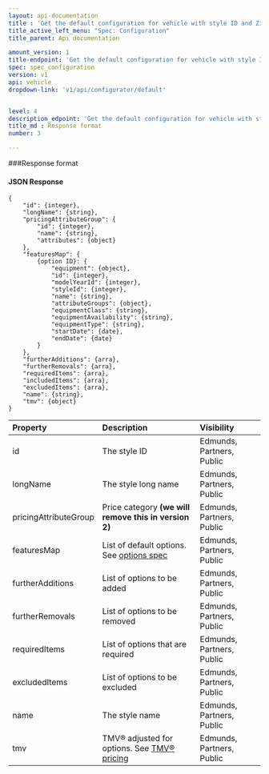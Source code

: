```yaml
---
layout: api-documentation
title : 'Get the default configuration for vehicle with style ID and Zip Code'
title_active_left_menu: "Spec: Configuration"
title_parent: Api documentation

amount_version: 1
title-endpoint: 'Get the default configuration for vehicle with style ID and Zip Code'
spec: spec_configuration
version: v1
api: vehicle
dropdown-link: 'v1/api/configurator/default'


level: 4
description_edpoint: 'Get the default configuration for vehicle with style ID and Zip Code'
title_md : Response format
number: 3

---
```


###Response format

#### JSON Response

	{
	    "id": {integer},
	    "longName": {string},
	    "pricingAttributeGroup": {
	        "id": {integer},
	        "name": {string},
	        "attributes": {object}
	    },
	    "featuresMap": {
	        {option ID}: {
	            "equipment": {object},
	            "id": {integer},
	            "modelYearId": {integer},
	            "styleId": {integer},
	            "name": {string},
	            "attributeGroups": {object},
	            "equipmentClass": {string},
	            "equipmentAvailability": {string},
	            "equipmentType": {string},
	            "startDate": {date},
	            "endDate": {date}
	        }
	    },
	    "furtherAdditions": {arra},
	    "furtherRemovals": {arra},
	    "requiredItems": {arra},
	    "includedItems": {arra},
	    "excludedItems": {arra},
	    "name": {string},
	    "tmv": {object}
	}


| Property      				| Description                         					| Visibility                |
|:------------------------------|:------------------------------------------------------|:------------------------- |
| id		    				| The style ID											| Edmunds, Partners, Public |
| longName		    			| The style long name									| Edmunds, Partners, Public |
| pricingAttributeGroup			| Price category **(we will remove this in version 2)**	| Edmunds, Partners, Public |
| featuresMap	  				| List of default options. See [options spec](/api-documentation/vehicle/spec_colors_and_options/v2/)	| Edmunds, Partners, Public |
| furtherAdditions		    	| List of options to be added							| Edmunds, Partners, Public |
| furtherRemovals				| List of options to be removed							| Edmunds, Partners, Public |
| requiredItems	    			| List of options that are required						| Edmunds, Partners, Public |
| excludedItems	    			| List of options to be excluded						| Edmunds, Partners, Public |
| name			    			| The style name										| Edmunds, Partners, Public |
| tmv			    			| TMV® adjusted for options. See [TMV® pricing](/api-documentation/vehicle/price_tmv/v1/)					| Edmunds, Partners, Public |

